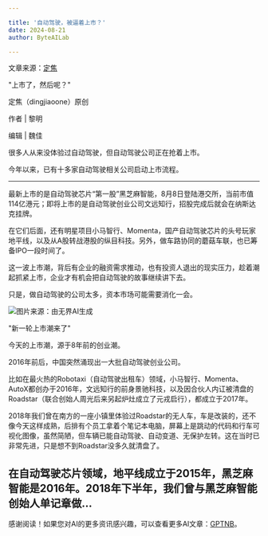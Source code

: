 ```yaml
---

title: '自动驾驶，被逼着上市？'
date: 2024-08-21
author: ByteAILab

---
```


文章来源：[定焦](https://mp.weixin.qq.com/s/OV3g073sNlNv9ac9MF3JUA)

"上市了，然后呢？"

定焦（dingjiaoone）原创

作者 | 黎明

编辑 | 魏佳

很多人从来没体验过自动驾驶，但自动驾驶公司正在抢着上市。

今年以来，已有十多家自动驾驶相关公司启动上市流程。

---
最新上市的是自动驾驶芯片“第一股”黑芝麻智能，8月8日登陆港交所，当前市值114亿港元；即将上市的是自动驾驶创业公司文远知行，招股完成后就会在纳斯达克挂牌。

在它们后面，还有明星项目小马智行、Momenta，国产自动驾驶芯片的头号玩家地平线，以及从A股转战港股的纵目科技。另外，做车路协同的蘑菇车联，也已筹备IPO一段时间了。

这一波上市潮，背后有企业的融资需求推动，也有投资人退出的现实压力，趁着潮起抓紧上市，企业才有机会把自动驾驶的故事继续讲下去。

只是，做自动驾驶的公司太多，资本市场可能需要消化一会。

![图片来源：由无界AI生成](https://appserversrc.8btc.cn/upload/3B33CB85B496C0CB6FBA4C2BD79320AD/1724117351140/FjVw2kKF9FZKgh3OjaBSc-sPL89B.png)

"新一轮上市潮来了"

今天的上市潮，源于8年前的创业潮。

2016年前后，中国突然涌现出一大批自动驾驶创业公司。

比如在最火热的Robotaxi（自动驾驶出租车）领域，小马智行、Momenta、AutoX都创办于2016年，文远知行的前身景驰科技，以及因合伙人内讧被清盘的Roadstar（联合创始人周光后来另起炉灶成立了元戎启行），都成立于2017年。

2018年我们曾在南方的一座小镇里体验过Roadstar的无人车，车是改装的，还不像今天这样成熟，后排有个员工拿着个笔记本电脑，屏幕上是跳动的代码和行车可视化图像，虽然简陋，但车辆已能自动驾驶、自动变道、无保护左转。这在当时已非常先进，只是想不到Roadstar没多久就清盘了。

在自动驾驶芯片领域，地平线成立于2015年，黑芝麻智能是2016年。2018年下半年，我们曾与黑芝麻智能创始人单记章做...
---
感谢阅读！如果您对AI的更多资讯感兴趣，可以查看更多AI文章：[GPTNB](https://gptnb.com)。